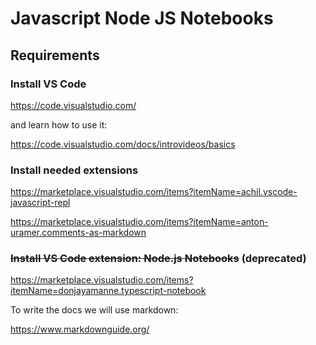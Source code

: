 # Javascript Node JS Notebooks

## Requirements

### Install VS Code

<https://code.visualstudio.com/>

and learn how to use it:

<https://code.visualstudio.com/docs/introvideos/basics>

### Install needed extensions

<https://marketplace.visualstudio.com/items?itemName=achil.vscode-javascript-repl>

<https://marketplace.visualstudio.com/items?itemName=anton-uramer.comments-as-markdown>


### ~~Install VS Code extension: Node.js Notebooks~~ (deprecated)

<https://marketplace.visualstudio.com/items?itemName=donjayamanne.typescript-notebook>


To write the docs we will use markdown:

<https://www.markdownguide.org/>
